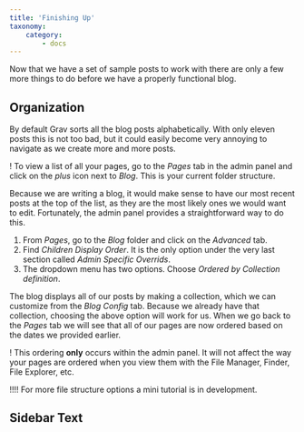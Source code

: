 ```yaml
---
title: 'Finishing Up'
taxonomy:
    category:
        - docs
---
```


Now that we have a set of sample posts to work with there are only a few more things to do before we have a properly functional blog.

## Organization

By default Grav sorts all the blog posts alphabetically. With only eleven posts this is not too bad, but it could easily become very annoying to navigate as we create more and more posts.

! To view a list of all your pages, go to the _Pages_ tab in the admin panel and click on the _plus_ icon next to _Blog_. This is your current folder structure.

Because we are writing a blog, it would make sense to have our most recent posts at the top of the list, as they are the most likely ones we would want to edit. Fortunately, the admin panel provides a straightforward way to do this.

1. From _Pages_, go to the _Blog_ folder and click on the _Advanced_ tab.
2. Find _Children Display Order_. It is the only option under the very last section called _Admin Specific Overrids_.
3. The dropdown menu has two options. Choose _Ordered by Collection definition_.

The blog displays all of our posts by making a collection, which we can customize from the _Blog Config_ tab. Because we already have that collection, choosing the above option will work for us. When we go back to the _Pages_ tab we will see that all of our pages are now ordered based on the dates we provided earlier.

! This ordering **only** occurs within the admin panel. It will not affect the way your pages are ordered when you view them with the File Manager, Finder, File Explorer, etc.

!!!! For more file structure options a mini tutorial is in development.

## Sidebar Text

